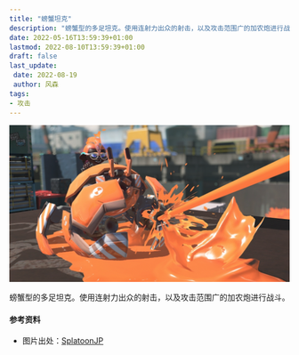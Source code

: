 ```yaml
---
title: "螃蟹坦克"
description: "螃蟹型的多足坦克。使用连射力出众的射击，以及攻击范围广的加农炮进行战斗。"
date: 2022-05-16T13:59:39+01:00
lastmod: 2022-08-10T13:59:39+01:00
draft: false
last_update:  
 date: 2022-08-19
 author: 风森
tags:
- 攻击
---
```


![蟹坦克](./images/Crab_Tank_cover.png)

螃蟹型的多足坦克。使用连射力出众的射击，以及攻击范围广的加农炮进行战斗。


#### 参考资料
- 图片出处：[SplatoonJP](https://twitter.com/SplatoonJP/status/1560189765986635777?s=20&t=lUlTNorTgQLXtigpOgrPuQ)

